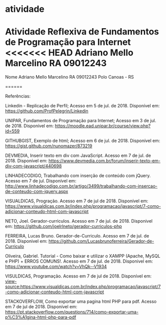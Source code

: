 ﻿# atividade
Atividade Reflexiva de Fundamentos de Programação para Internet
<<<<<<< HEAD
Adriano Mello Marcelino
RA 09012243
=======
Nome Adriano Mello Marcelino
RA 09012243
Polo Canoas - RS

======

Referências:

Linkedin - Replicação de Perfil;
Acesso em 5 de jul. de 2018. Disponível em: <https://github.com/ProfPelegrin/Linkedin>

UNIPAR, Fundamentos de Programação para Internet;
Acesso em 3 de jul. de 2018. Disponível em: <https://moodle.ead.unipar.br/course/view.php?id=559>

GITHUBGIST, Exemplo de html;
Acesso em 6 de jul. de 2018. Disponível em: <https://gist.github.com/nunomazer/873219>

DEVMEDIA, Inserir texto em div com JavaScript. Acesso em 7 de jul. de 2018. Disponível em:
<https://www.devmedia.com.br/forum/inserir-texto-em-div-com-javascript/440698>

LINHADECODIGO, Trabalhando com inserção de conteúdo com jQuery. Acesso em 7 de jul. Disponível em:
<http://www.linhadecodigo.com.br/artigo/3499/trabalhando-com-insercao-de-conteudo-com-jquery.aspx>

VISUALDICAS, Progração. Acesso em 7 de jul de 2018. Disponível em:
<https://www.visualdicas.com.br/index.php/programacao/javascript/7-como-adicionar-conteudo-html-com-javascript>

NETO, Joel. Gerador-curriculos. Acesso em 7 de jul. de 2018. Disponivel em:
<https://github.com/joelrlneto/gerador-curriculos-php>

FERREIRA, Lucas Bruno. Gerador-de-Curriculo. Acesso em 7 de jul. de 2018. Disponivel em:
<https://github.com/Lucasbrunoferreira/Gerador-de-Curriculo>

Oliveira, Gabriel. Tutorial - Como baixar e utilizar o XAMPP (Apache, MySQL e PHP) + ERROS COMUNS!.
Acesso em 7 de jul. de 2018. Disponivel em: <https://www.youtube.com/watch?v=VhQk--V1934>

VISULDICAS, Programação. Acesso em 7 de jul de 2018. Disponível em:
<view-source:https://www.visualdicas.com.br/index.php/programacao/javascript/7-como-adicionar-conteudo-html-com-javascript>

STACKOVERFLOW, Como exportar uma pagina html PHP para pdf. Acesso em 7 de jul de 2018. Disponível em:
<https://pt.stackoverflow.com/questions/714/como-exportar-uma-p%C3%A1gina-html-php-para-pdf>
